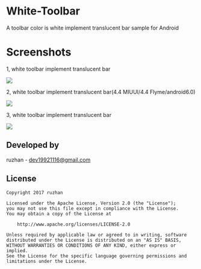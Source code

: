 
White-Toolbar
===============

A toolbar color is white implement translucent bar sample for Android

Screenshots
===============
1, white toolbar implement translucent bar

![](https://github.com/ruzhan123/White-Toolbar/raw/master/gif/white_toolbar.png)

2, white toolbar implement translucent bar(4.4 MIUUI/4.4 Flyme/android6.0)

![](https://github.com/ruzhan123/White-Toolbar/raw/master/gif/white_toolbar_mi.png)

3, white toolbar implement translucent bar

![](https://github.com/ruzhan123/White-Toolbar/raw/master/gif/white_toolbar_image.png)

Developed by
-------

 ruzhan - <a href='javascript:'>dev19921116@gmail.com</a>


License
-------

    Copyright 2017 ruzhan

    Licensed under the Apache License, Version 2.0 (the "License");
    you may not use this file except in compliance with the License.
    You may obtain a copy of the License at

        http://www.apache.org/licenses/LICENSE-2.0

    Unless required by applicable law or agreed to in writing, software
    distributed under the License is distributed on an "AS IS" BASIS,
    WITHOUT WARRANTIES OR CONDITIONS OF ANY KIND, either express or implied.
    See the License for the specific language governing permissions and
    limitations under the License.
	
